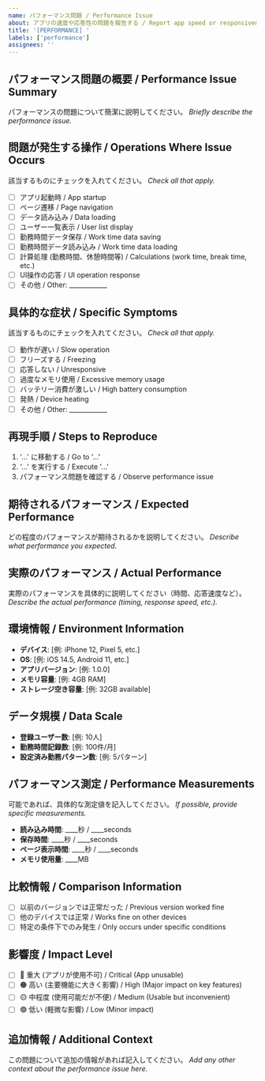 ```yaml
---
name: パフォーマンス問題 / Performance Issue  
about: アプリの速度や応答性の問題を報告する / Report app speed or responsiveness issues
title: '[PERFORMANCE] '
labels: ['performance']
assignees: ''
---
```


## パフォーマンス問題の概要 / Performance Issue Summary
パフォーマンスの問題について簡潔に説明してください。
*Briefly describe the performance issue.*

## 問題が発生する操作 / Operations Where Issue Occurs
該当するものにチェックを入れてください。
*Check all that apply.*

- [ ] アプリ起動時 / App startup
- [ ] ページ遷移 / Page navigation
- [ ] データ読み込み / Data loading
- [ ] ユーザー一覧表示 / User list display
- [ ] 勤務時間データ保存 / Work time data saving
- [ ] 勤務時間データ読み込み / Work time data loading
- [ ] 計算処理 (勤務時間、休憩時間等) / Calculations (work time, break time, etc.)
- [ ] UI操作の応答 / UI operation response
- [ ] その他 / Other: ____________

## 具体的な症状 / Specific Symptoms
該当するものにチェックを入れてください。
*Check all that apply.*

- [ ] 動作が遅い / Slow operation
- [ ] フリーズする / Freezing
- [ ] 応答しない / Unresponsive
- [ ] 過度なメモリ使用 / Excessive memory usage
- [ ] バッテリー消費が激しい / High battery consumption
- [ ] 発熱 / Device heating
- [ ] その他 / Other: ____________

## 再現手順 / Steps to Reproduce
1. '...' に移動する / Go to '...'
2. '...' を実行する / Execute '...'
3. パフォーマンス問題を確認する / Observe performance issue

## 期待されるパフォーマンス / Expected Performance
どの程度のパフォーマンスが期待されるかを説明してください。
*Describe what performance you expected.*

## 実際のパフォーマンス / Actual Performance
実際のパフォーマンスを具体的に説明してください（時間、応答速度など）。
*Describe the actual performance (timing, response speed, etc.).*

## 環境情報 / Environment Information
- **デバイス**: [例: iPhone 12, Pixel 5, etc.]
- **OS**: [例: iOS 14.5, Android 11, etc.]
- **アプリバージョン**: [例: 1.0.0]
- **メモリ容量**: [例: 4GB RAM]
- **ストレージ空き容量**: [例: 32GB available]

## データ規模 / Data Scale
- **登録ユーザー数**: [例: 10人]
- **勤務時間記録数**: [例: 100件/月]
- **設定済み勤務パターン数**: [例: 5パターン]

## パフォーマンス測定 / Performance Measurements
可能であれば、具体的な測定値を記入してください。
*If possible, provide specific measurements.*

- **読み込み時間**: ____秒 / ____seconds
- **保存時間**: ____秒 / ____seconds  
- **ページ表示時間**: ____秒 / ____seconds
- **メモリ使用量**: ____MB

## 比較情報 / Comparison Information
- [ ] 以前のバージョンでは正常だった / Previous version worked fine
- [ ] 他のデバイスでは正常 / Works fine on other devices
- [ ] 特定の条件下でのみ発生 / Only occurs under specific conditions

## 影響度 / Impact Level
- [ ] 🔴 重大 (アプリが使用不可) / Critical (App unusable)
- [ ] 🟠 高い (主要機能に大きく影響) / High (Major impact on key features)
- [ ] 🟡 中程度 (使用可能だが不便) / Medium (Usable but inconvenient)
- [ ] 🟢 低い (軽微な影響) / Low (Minor impact)

## 追加情報 / Additional Context
この問題について追加の情報があれば記入してください。
*Add any other context about the performance issue here.*